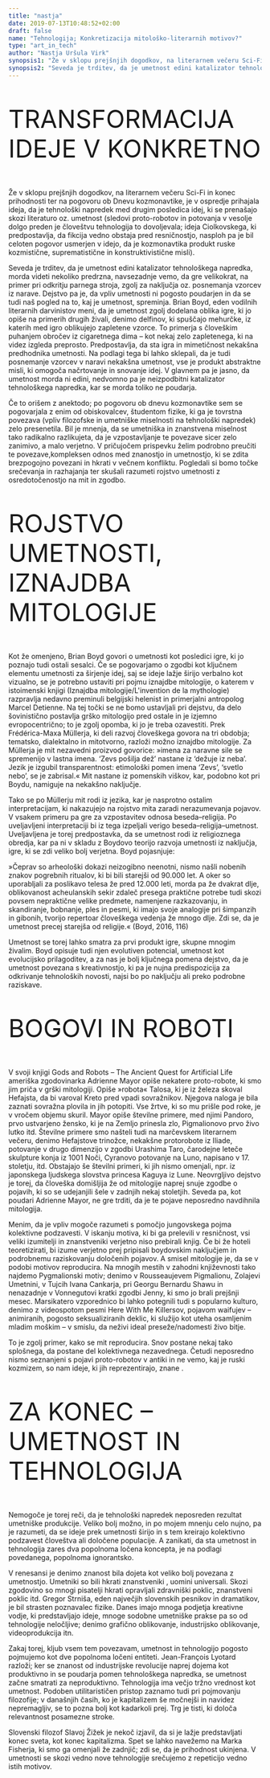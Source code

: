 ```yaml
---
title: "nastja"
date: 2019-07-13T10:48:52+02:00
draft: false
name: "Tehnologija; Konkretizacija mitološko-literarnih motivov?"
type: "art_in_tech"
author: "Nastja Uršula Virk"
synopsis1: "Že v sklopu prejšnjih dogodkov, na literarnem večeru Sci-Fi in konec prihodnosti ter na pogovoru ob Dnevu kozmonavtike, je v ospredje prihajala ideja, da je tehnološki napredek med drugim posledica idej, ki se prenašajo skozi literaturo oz. umetnost (sledovi proto-robotov in potovanja v vesolje dolgo preden je človeštvu tehnologija to dovoljevala; ideja Ciolkovskega, ki predpostavlja, da fikcija vedno obstaja pred resničnostjo, nasploh pa je bil celoten pogovor usmerjen v idejo, da je kozmonavtika produkt ruske kozmistične, suprematistične in konstruktivistične misli)."
synopsis2: "Seveda je trditev, da je umetnost edini katalizator tehnološkega napredka, morda videti nekoliko predrzna, navsezadnje vemo, da gre velikokrat, na primer pri odkritju parnega stroja, zgolj za naključja oz. posnemanja vzorcev iz narave."
---
```

<p class="singleMargin mt-5" style="font-size: 3.5em">
TRANSFORMACIJA IDEJE V KONKRETNO
</p>
<p class="singleMargin intro">
<span class="first-char">Ž</span>e v sklopu prejšnjih dogodkov, na literarnem večeru Sci-Fi in konec prihodnosti ter na pogovoru ob Dnevu kozmonavtike, je v ospredje prihajala ideja, da je tehnološki napredek med drugim posledica idej, ki se prenašajo skozi literaturo oz. umetnost (sledovi proto-robotov in potovanja v vesolje dolgo preden je človeštvu tehnologija to dovoljevala; ideja Ciolkovskega, ki predpostavlja, da fikcija vedno obstaja pred resničnostjo, nasploh pa je bil celoten pogovor usmerjen v idejo, da je kozmonavtika produkt ruske kozmistične, suprematistične in konstruktivistične misli).
</p>
<p class="singleMargin">
Seveda je trditev, da je umetnost edini katalizator tehnološkega napredka, morda videti nekoliko predrzna, navsezadnje vemo, da gre velikokrat, na primer pri odkritju parnega stroja, zgolj za naključja oz. posnemanja vzorcev iz narave. Dejstvo pa je, da vpliv umetnosti ni pogosto poudarjen in da se tudi naš pogled na to, kaj je umetnost, spreminja. Brian Boyd, eden vodilnih literarnih darvinistov meni, da je umetnost zgolj dodelana oblika igre, ki jo opiše na primerih drugih živali, denimo delfinov, ki spuščajo mehurčke, iz katerih med igro oblikujejo zapletene vzorce. To primerja s človeškim puhanjem obročev iz cigaretnega dima – kot nekaj zelo zapletenega, ki na videz izgleda preprosto. Predpostavlja, da sta igra in mimetičnost nekakšna predhodnika umetnosti. Na podlagi tega bi lahko sklepali, da je tudi posnemanje vzorcev v naravi nekakšna umetnost, vse je produkt abstraktne misli, ki omogoča načrtovanje in snovanje idej. V glavnem pa je jasno, da umetnost morda ni edini, nedvomno pa je neizpodbitni katalizator tehnološkega napredka, kar se morda toliko ne poudarja.
</p>
<p class="singleMargin"> 
Če to orišem z anektodo; po pogovoru ob dnevu kozmonavtike sem se pogovarjala z enim od obiskovalcev, študentom fizike, ki ga je tovrstna povezava (vpliv filozofske in umetniške miselnosti na tehnološki napredek) zelo presenetila. Bil je mnenja, da se umetniška in znanstvena miselnost tako radikalno razlikujeta, da je vzpostavljanje te povezave sicer zelo zanimivo, a malo verjetno. V pričujočem prispevku želim podrobno preučiti te povezave,kompleksen odnos med znanostjo in umetnostjo, ki se zdita brezpogojno povezani in hkrati v večnem konfliktu. Pogledali si bomo točke srečevanja in razhajanja ter skušali razumeti rojstvo umetnosti z osredotočenostjo na mit in zgodbo.
</p>
<p class="singleMargin mt-5" style="font-size: 3.5em">
ROJSTVO UMETNOSTI, IZNAJDBA MITOLOGIJE
</p>
<p class="singleMargin"> 
Kot že omenjeno, Brian Boyd govori o umetnosti kot posledici igre, ki jo poznajo tudi ostali sesalci. Če se pogovarjamo o zgodbi kot ključnem elementu umetnosti za širjenje idej, saj se ideje lažje širijo verbalno kot vizualno, se je potrebno ustaviti pri pojmu iznajdbe mitologije, o katerem v istoimenski knjigi (Iznajdba mitologije/L'invention de la mythologie) razpravlja nedavno preminuli belgijski helenist in primerjalni antropolog Marcel Detienne. Na tej točki se ne bomo ustavljali pri dejstvu, da delo šovinistično postavlja grško mitologijo pred ostale in je izjemno evropocentrično; to je zgolj opomba, ki jo je treba ozavestiti. Prek Frédérica-Maxa Müllerja, ki deli razvoj človeškega govora na tri obdobja; tematsko, dialektalno in mitotvorno, razloži možno iznajdbo mitologije. Za Müllerja je mit nezavedni proizvod govorice: »imena za naravne sile se spremenijo v lastna imena. ‘Zevs pošilja dež’ nastane iz ‘dežuje iz neba’. Jezik je izgubil transparentnost: etimološki pomen imena ‘Zevs’, ‘svetlo nebo’, se je zabrisal.« Mit nastane iz pomenskih viškov, kar, podobno kot pri Boydu, namiguje na nekakšno naključje.
</p>
<p class="singleMargin">
Tako se po Müllerju mit rodi iz jezika, kar je nasprotno ostalim interpretacijam, ki nakazujejo na rojstvo mita zaradi nerazumevanja pojavov. V vsakem primeru pa gre za vzpostavitev odnosa beseda–religija. Po uveljavljeni interpretaciji bi iz tega izpeljali verigo beseda–religija–umetnost. Uveljavljena je torej predpostavka, da se umetnost rodi iz religioznega obredja, kar pa ni v skladu z Boydovo teorijo razvoja umetnosti iz naključja, igre, ki se zdi veliko bolj verjetna. Boyd pojasnjuje: 
</p>
<p class="singleMargin">
»Čeprav so arheološki dokazi neizogibno neenotni, nismo našli nobenih znakov pogrebnih ritualov, ki bi bili starejši od 90.000 let. A oker so uporabljali za poslikavo telesa že pred 12.000 leti, morda pa že dvakrat dlje, oblikovanost acheulanskih sekir zdaleč presega praktične potrebe tudi skozi povsem nepraktične velike predmete, namenjene razkazovanju, in skandiranje, bobnanje, ples in pesmi, ki imajo svoje analogije pri šimpanzih in gibonih, tvorijo repertoar človeškega vedenja že mnogo dlje. Zdi se, da je umetnost precej starejša od religije.« (Boyd, 2016, 116)
</p>
<p class="singleMargin">
Umetnost se torej lahko smatra za prvi produkt igre, skupne mnogim živalim. Boyd opisuje tudi njen evolutiven potencial, umetnost kot evolucijsko prilagoditev, a za nas je bolj ključnega pomena dejstvo, da je umetnost povezana s kreativnostjo, ki pa je nujna predispozicija za odkrivanje tehnoloških novosti, najsi bo po naključju ali preko podrobne raziskave. 
</p>
<p class="singleMargin mt-5" style="font-size: 3.5em">
BOGOVI IN ROBOTI
</p>
<p class="singleMargin">
V svoji knjigi Gods and Robots – The Ancient Quest for Artificial Life ameriška zgodovinarka Adrienne Mayor opiše nekatere proto-robote, ki smo jim priča v grški mitologiji. Opiše »robota« Talosa, ki je iz železa skoval Hefajsta,  da bi varoval Kreto pred vpadi sovražnikov. Njegova naloga je bila zaznati sovražna plovila in jih potopiti. Vse žrtve, ki so mu prišle pod roke, je  v vročem objemu skuril. Mayor opiše številne primere, med njimi Pandoro, prvo ustvarjeno žensko, ki je na Zemljo prinesla zlo, Pigmalionovo prvo živo lutko itd. Številne primere smo našteli tudi na marčevskem literarnem večeru, denimo Hefajstove trinožce, nekakšne protorobote iz Iliade, potovanje v drugo dimenzijo v zgodbi Urashima Taro, čarodejne leteče skulpture konja iz 1001 Noči, Cyranovo potovanje na Luno, napisano v 17. stoletju, itd. Obstajajo še številni primeri, ki jih nismo omenjali, npr. iz japonskega ljudskega slovstva princesa Kaguya iz Lune. Neovrgljivo dejstvo je torej, da človeška domišljija že od mitologije naprej snuje zgodbe o pojavih, ki so se udejanjili šele v zadnjih nekaj stoletjih. Seveda pa, kot poudari Adrienne Mayor, ne gre trditi, da je te pojave neposredno navdihnila mitologija. 
</p>
<p class="singleMargin">
Menim, da je vpliv mogoče razumeti s pomočjo jungovskega pojma kolektivne podzavesti. V iskanju motiva, ki bi ga prelevili v resničnost, vsi veliki izumitelji in znanstveniki verjetno niso prebirali knjig. Če bi že hoteli teoretizirati, bi izume verjetno prej pripisali boydovskim naključjem in podrobnemu raziskovanju določenih pojavov. A smisel mitologije je, da se v podobi motivov reproducira.  Na mnogih mestih v zahodni književnosti tako najdemo Pygmalionski motiv; denimo v Rousseaujevem Pigmalionu, Zolajevi Umetnini, v Tujcih Ivana Cankarja, pri Georgu Bernardu Shawu in nenazadnje v Vonnegutovi kratki zgodbi Jenny, ki smo jo brali prejšnji mesec. Marsikatero vzporednico bi lahko potegnili tudi s popularno kulturo, denimo z videospotom pesmi Here With Me Killersov, pojavom waifujev – animiranih, pogosto seksualiziranih deklic, ki služijo kot uteha osamljenim mladim moškim – v smislu, da neživi ideal preseže/nadomesti živo bitje.
</p>
<p class="singleMargin">
To je zgolj primer, kako se mit reproducira. Snov postane nekaj tako splošnega, da postane del kolektivnega nezavednega. Četudi neposredno nismo seznanjeni s pojavi proto-robotov v antiki in ne vemo, kaj je ruski kozmizem, so nam ideje, ki jih reprezentirajo, znane .
</p>
<p class="singleMargin mt-5" style="font-size: 3.5em">
ZA KONEC – UMETNOST IN TEHNOLOGIJA
</p>
<p class="singleMargin">
Nemogoče je torej reči, da je tehnološki napredek neposreden rezultat umetniške produkcije. Veliko bolj možno, in po mojem mnenju celo nujno, pa je razumeti, da se ideje prek umetnosti širijo in s tem kreirajo kolektivno podzavest človeštva ali določene populacije. A zanikati, da sta umetnost in tehnologija zares dva popolnoma ločena koncepta, je na podlagi povedanega, popolnoma ignorantsko.
</p>
<p class="singleMargin"> 
V renesansi je  denimo znanost bila dojeta kot veliko bolj povezana z umetnostjo. Umetniki so bili hkrati znanstveniki , uomini universali. Skozi zgodovino so mnogi pisatelji hkrati opravljali zdravniški poklic, znanstveni poklic itd. Gregor Strniša, eden največjih slovenskih pesnikov in dramatikov, je bil strasten poznavalec fizike. Danes imajo mnoga podjetja kreativne vodje, ki predstavljajo ideje, mnoge sodobne umetniške prakse pa so  od tehnologije neločljive; denimo grafično oblikovanje, industrijsko oblikovanje, videoprodukcija itn. 
</p>
<p class="singleMargin">
Zakaj torej, kljub vsem tem povezavam, umetnost in tehnologijo pogosto pojmujemo kot dve popolnoma ločeni entiteti. Jean-François Lyotard razloži; ker se znanost od industrijske revolucije naprej dojema kot produktivno in se poudarja pomen tehnološkega napredka, se umetnost začne smatrati za neproduktivno. Tehnologija ima večjo tržno vrednost kot umetnost. Podoben utilitarističen pristop zaznamo tudi pri pojmovanju filozofije; v današnjih časih, ko je kapitalizem še močnejši in navidez nepremagljiv, se to pozna bolj kot kadarkoli prej. Trg je tisti, ki določa relevantnost posamezne stroke.
</p>
<p class="singleMargin">
Slovenski filozof Slavoj Žižek je nekoč izjavil, da si je lažje predstavljati konec sveta, kot konec kapitalizma. Spet se lahko navežemo na Marka Fisherja, ki smo ga omenjali že zadnjič; zdi se, da je prihodnost ukinjena. V umetnosti se skozi vedno nove tehnologije srečujemo z repeticijo vedno istih motivov. 
</p>